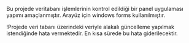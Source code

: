 Bu projede veritabanı işlemlerinin kontrol edildiği bir panel uygulaması yapımı amaçlanmıştır. Arayüz için windows forms kullanılmıştır.

!Projede veri tabanı üzerindeki veriyle alakalı güncelleme yapılmak istendiğinde hata vermektedir. En kısa sürede bu hata giderilecektir.
